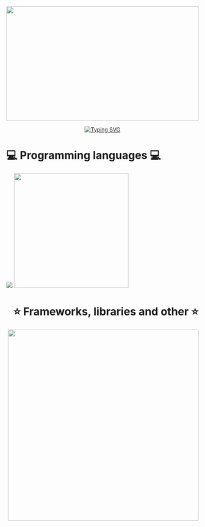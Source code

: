 <div> 
    <img height="300px" width="100%" src="https://user-images.githubusercontent.com/43012445/105452071-411e4880-5c43-11eb-8ae2-4de61f310bf9.gif" />
    <p align="center">
	<a href="https://git.io/typing-svg">
	    <img src="https://readme-typing-svg.demolab.com?font=Press+Start+2P&pause=1000&color=00B735&random=false&width=435&lines=Access+Granted!;Greetings%2C+friend!;You+are+welcome+here;Browse+freely+%3A)" alt="Typing SVG" />
        </a>
    </p>
    <h1>💻 Programming languages 💻</h1>
	<p>
		<img src="https://i.gifer.com/LCPT.gif" />
  	   <a href="https://skillicons.dev">
    		<img width="300px" src="https://skillicons.dev/icons?i=html,css,js,ts" />
  	   </a>
	</p>
    <h1 align="right">⭐ Frameworks, libraries and other ⭐</h1>
	<p align="right">
  	   <a href="https://skillicons.dev">
    		<img width="500px" src="https://skillicons.dev/icons?i=react,angular,nextjs,nodejs,express,mongodb" />
  	   </a>
	</p>
</div>
